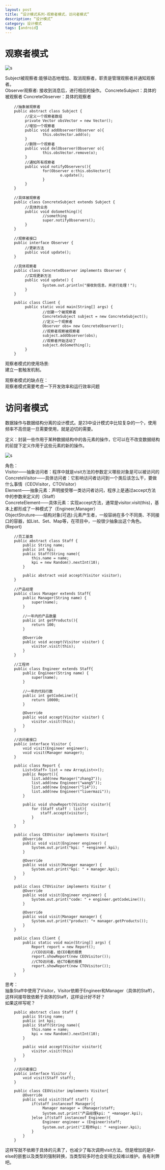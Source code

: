 ```yaml
---
layout: post
title: “设计模式系列-观察者模式，访问者模式”
description: “设计模式”
category: 设计模式
tags: [android]
---
```

# 观察者模式

![s](/img/design/observer.png)

Subject被观察者:能够动态地增加、取消观察者，职责是管理观察者并通知观察者。<br/>
Observer观察者: 接收到消息后，进行相应的操作。
ConcreteSubject：具体的被观察者
ConcreteObserver：具体的观察者

        //抽象被观察者
        public abstract class Subject {
             //定义一个观察者数组
             private Vector obsVector = new Vector();
             //增加一个观察者
             public void addObserver(Observer o){
                     this.obsVector.add(o);
             }
             //删除一个观察者
             public void delObserver(Observer o){
                     this.obsVector.remove(o);
             }
             //通知所有观察者
             public void notifyObservers(){
                     for(Observer o:this.obsVector){
                             o.update();
                     }
             }
        }

        //具体被观察者
        public class ConcreteSubject extends Subject {
             //具体的业务
             public void doSomething(){
                     //something
                     super.notifyObservers();
             }
        }

        //观察者接口
        public interface Observer {
             //更新方法
             public void update();
        }

        //具体观察者
        public class ConcreteObserver implements Observer {
             //实现更新方法
             public void update() {
                     System.out.println("接收到信息，并进行处理！");
             }
        }

        public class Client {
             public static void main(String[] args) {
                     //创建一个被观察者
                     ConcreteSubject subject = new ConcreteSubject();
                     //定义一个观察者
                     Observer obs= new ConcreteObserver();
                     //观察者观察被观察者
                     subject.addObserver(obs);
                     //观察者开始活动了
                     subject.doSomething();
             }
        }

观察者模式的使用场景:<br/>
建立一套触发机制。<br/>

观察者模式的缺点在：<br/>
观察者模式需要考虑一下开发效率和运行效率问题<br/>

# 访问者模式

数据操作与数据结构分离的设计模式。是23中设计模式中比较复杂的一个，使用频率不高但是一旦需要使用，就是迫切的需要。

定义：封装一些作用于某种数据结构中的各元素的操作，它可以在不改变数据结构的前提下定义作用于这些元素的新的操作。

![s](/img/design/visitor.png)

角色：<br/>
Visitor——抽象访问者：程序中就是visit方法的参数定义哪些对象是可以被访问的<br/>
ConcreteVisitor——具体访问者：它影响访问者访问到一个类后该怎么干，要做什么事情（CEOVisitor，CTOVisitor）<br/>
Element——抽象元素：声明接受哪一类访问者访问，程序上是通过accept方法中的参数来定义的（Staff）<br/>
ConcreteElement——具体元素：实现accept方法，通常是visitor.visit(this)，基本上都形成了一种模式了（Engineer,Manager）<br/>
ObjectStruture——结构对象(可选):元素产生者，一般容纳在多个不同类、不同接口的容器，如List、Set、Map等，在项目中，一般很少抽象出这个角色。(Report)<br/>


        //员工基类
        public abstract class Staff {
            public String name;
            public int kpi;
            public Staff(String name){
                this.name = name;
                kpi = new Random().nextInt(10);
            }

            public abstract void accept(Visitor visitor);
        }

        //产品经理
        public class Manager extends Staff{
            public Manager(String name) {
                super(name);
            }

            //一年内的产品数量
            public int getProducts(){
                return 100;
            }

            @Override
            public void accept(Visitor visitor) {
                visitor.visit(this);
            }
        }

        //工程师
        public class Engineer extends Staff{
            public Engineer(String name) {
                super(name);
            }

            //一年的代码行数
            public int getCodeLine(){
                return 10000;
            }

            @Override
            public void accept(Visitor visitor) {
                visitor.visit(this);
            }
        }

        //访问者接口
        public interface Visitor {
            void visit(Engineer engineer);
            void visit(Manager manager);
        }

        public class Report {
            List<Staff> list = new ArrayList<>();
            public Report(){
                list.add(new Manager("zhang3"));
                list.add(new Engineer("wang5"));
                list.add(new Engineer("li4"));
                list.add(new Engineer("liuermazi"));
            }

            public void showReport(Visitor visitor){
                for (Staff staff : list){
                    staff.accept(visitor);
                }
            }
        }

        public class CEOVisitor implements Visitor{
            @Override
            public void visit(Engineer engineer) {
                System.out.print("kpi: " +engineer.kpi);
            }

            @Override
            public void visit(Manager manager) {
                System.out.print("kpi: " + manager.kpi);
            }
        }

        public class CTOVisitor implements Visitor {
            @Override
            public void visit(Engineer engineer) {
                System.out.print("code: " + engineer.getCodeLine());
            }

            @Override
            public void visit(Manager manager) {
                System.out.print("product: "+ manager.getProducts());
            }
        }

        public class Client {
            public static void main(String[] args) {
                Report report = new Report();
                //CEO访问者，给CEO看的报表
                report.showReport(new CEOVisitor());
                //CTO访问者，给CTO看的报表
                report.showReport(new CTOVisitor());
            }
        }

思考：<br/>
抽象Staff中使用了Visitor，Visitor依赖于Engineer和Manager（具体的Staff），这样间接导致依赖于具体的Staff，这样设计好不好？<br/>
如果这样写呢？<br/>

        public abstract class Staff {
            public String name;
            public int kpi;
            public Staff(String name){
                this.name = name;
                kpi = new Random().nextInt(10);
            }

            public void accept(Visitor visitor){
                visitor.visit(this)
            }
        }

        //访问者接口
        public interface Visitor {
            void visit(Staff staff);
        }

        public class CEOVisitor implements Visitor{
            @Override
            public void visit(Staff staff) {
                if(staff instanceof Manager){
                     Manager manager = (Manager)staff;
                     System.out.print("产品经理kpi: " +manager.kpi);
                }else if(staff instanceof Engineer){
                     Engineer engineer = (Engineer)staff;
                     System.out.print("工程师kpi: " +engineer.kpi);
                }
            }
        }

这样写就不依赖于具体的元素了，也减少了每次调用visit方法。但是增加的是if-else的嵌套以及类型的强制转换，当类型较多时也会变得比较难以维护。各有利弊吧。








